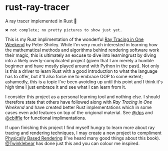 # rust-ray-tracer
A ray tracer implemented in Rust 🦀

```
❌ not complete; no pretty pictures to show just yet.
```

This is my Rust implimentation of the wonderful [Ray Tracing in One Weekend](https://raytracing.github.io/books/RayTracingInOneWeekend.html) by Peter Shirley.
While I'm very much interested in learning how the mathematical methods and algorithms behind rendering software work their magic, this is ultimately an excuse to 
dive into learningrust by diving into a likely overly-complicated project (given that I am merely a humble beginner and have mostly played around with Python in the past). Not only is this a driver to learn Rust with a good introduction to what the language has to offer, but it'll also force me to embrace OOP to some extent; 
ashamedly, this is a topic I've been avoiding up until this point and I think it's high time I just embrace it and see what I can learn from it. 

I consider this project as a personal learning tool and nothing else. I should therefore state that others have followed along with *Ray Tracing in One Weekend* and have created better Rust implementations which in some cases even add features on top of the origional material. See [@dps](https://github.com/dps/rust-raytracer) and [@cbiffle](https://github.com/cbiffle/rtiow-rust) for functional implimentations. 

If upon finishing this project I find myself hungry to learn more about ray tracing and rendering techniques, I may create a new project to compliment [Physically Based Rendering](https://pbrt.org/) (I've heard many good things about this book). [@Twinklebear](https://github.com/Twinklebear/tray_rust) has done just this and you can colour me inspired. 

